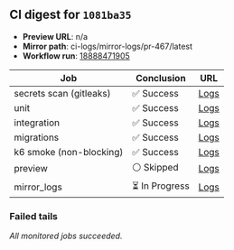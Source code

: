 <!-- AWA-CI-DIGEST -->
## CI digest for `1081ba35`

- **Preview URL**: n/a
- **Mirror path**: ci-logs/mirror-logs/pr-467/latest
- **Workflow run**: [18888471905](https://github.com/AlexBomber12/AWA-App/actions/runs/18888471905)

| Job | Conclusion | URL |
| --- | ---------- | --- |
| secrets scan (gitleaks) | ✅ Success | [Logs](https://github.com/AlexBomber12/AWA-App/actions/runs/18888471905/job/53909927386) |
| unit | ✅ Success | [Logs](https://github.com/AlexBomber12/AWA-App/actions/runs/18888471905/job/53909927390) |
| integration | ✅ Success | [Logs](https://github.com/AlexBomber12/AWA-App/actions/runs/18888471905/job/53910187183) |
| migrations | ✅ Success | [Logs](https://github.com/AlexBomber12/AWA-App/actions/runs/18888471905/job/53910187154) |
| k6 smoke (non-blocking) | ✅ Success | [Logs](https://github.com/AlexBomber12/AWA-App/actions/runs/18888471905/job/53910187192) |
| preview | ⚪ Skipped | [Logs](https://github.com/AlexBomber12/AWA-App/actions/runs/18888471905/job/53910328244) |
| mirror_logs | ⏳ In Progress | [Logs](https://github.com/AlexBomber12/AWA-App/actions/runs/18888471905/job/53910328266) |

### Failed tails

_All monitored jobs succeeded._
